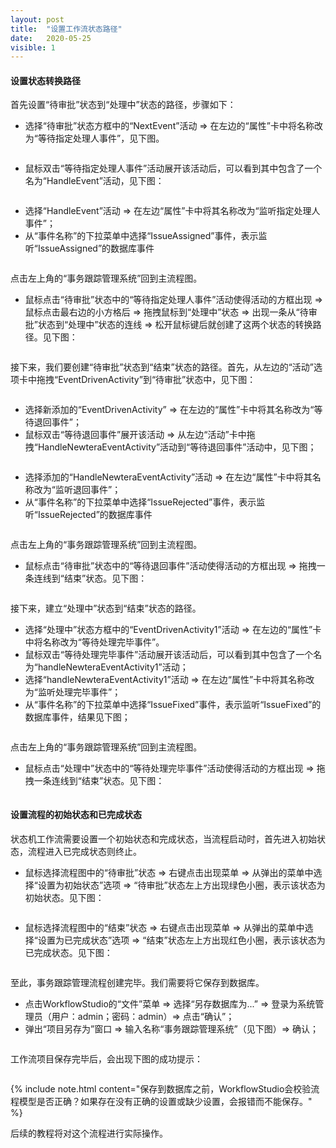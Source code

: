 ```yaml
---
layout: post
title:  "设置工作流状态路径"
date:   2020-05-25
visible: 1
---
```


#### 设置状态转换路径

首先设置“待审批”状态到“处理中”状态的路径，步骤如下：

* 选择“待审批”状态方框中的“NextEvent”活动 => 在左边的“属性”卡中将名称改为“等待指定处理人事件”，见下图。

<img src="{{'/assets/img/2018-3-25-等待处理人事件.png' | prepend: site.baseurl }}" alt="">

* 鼠标双击“等待指定处理人事件”活动展开该活动后，可以看到其中包含了一个名为“HandleEvent”活动，见下图：

<img src="{{'/assets/img/2018-3-25-展开等待处理人事件.png' | prepend: site.baseurl }}" alt="">

* 选择“HandleEvent”活动 => 在左边“属性”卡中将其名称改为“监听指定处理人事件”；
* 从“事件名称”的下拉菜单中选择“IssueAssigned”事件，表示监听“IssueAssigned”的数据库事件

<img src="{{'/assets/img/2018-3-25-监听指定处理人事件.png' | prepend: site.baseurl }}" alt="">

点击左上角的“事务跟踪管理系统”回到主流程图。

* 鼠标点击“待审批”状态中的“等待指定处理人事件”活动使得活动的方框出现 => 鼠标点击最右边的小方格后 => 拖拽鼠标到“处理中”状态 => 出现一条从“待审批”状态到“处理中”状态的连线 => 松开鼠标键后就创建了这两个状态的转换路径。见下图：

<img src="{{'/assets/img/2018-3-25-待审批到处理中路径.png' | prepend: site.baseurl }}" alt="">

接下来，我们要创建“待审批”状态到“结束”状态的路径。首先，从左边的“活动”选项卡中拖拽“EventDrivenActivity”到“待审批”状态中，见下图：

<img src="{{'/assets/img/2018-3-25-添加EventDriven活动.png' | prepend: site.baseurl }}" alt="">

* 选择新添加的“EventDrivenActivity” => 在左边的“属性”卡中将其名称改为“等待退回事件”；
* 鼠标双击“等待退回事件”展开该活动 => 从左边“活动”卡中拖拽“HandleNewteraEventActivity”活动到“等待退回事件”活动中，见下图；

<img src="{{'/assets/img/2018-3-25-添加HandleNewteraEvent活动.png' | prepend: site.baseurl }}" alt="">

* 选择添加的“HandleNewteraEventActivity”活动 => 在左边“属性”卡中将其名称改为“监听退回事件”；
* 从“事件名称”的下拉菜单中选择“IssueRejected”事件，表示监听“IssueRejected”的数据库事件

<img src="{{'/assets/img/2018-3-25-监听退回事件.png' | prepend: site.baseurl }}" alt="">

点击左上角的“事务跟踪管理系统”回到主流程图。

* 鼠标点击“待审批”状态中的“等待退回事件”活动使得活动的方框出现 => 拖拽一条连线到“结束”状态。见下图：

<img src="{{'/assets/img/2018-3-25-待审批到结束路径.png' | prepend: site.baseurl }}" alt="">

接下来，建立“处理中”状态到“结束”状态的路径。

* 选择“处理中”状态方框中的“EventDrivenActivity1”活动 => 在左边的“属性”卡中将名称改为“等待处理完毕事件”。
* 鼠标双击“等待处理完毕事件”活动展开该活动后，可以看到其中包含了一个名为“handleNewteraEventActivity1”活动；
* 选择“handleNewteraEventActivity1”活动 => 在左边“属性”卡中将其名称改为“监听处理完毕事件”；
* 从“事件名称”的下拉菜单中选择“IssueFixed”事件，表示监听“IssueFixed”的数据库事件，结果见下图；

<img src="{{'/assets/img/2018-3-25-监听处理完毕事件.png' | prepend: site.baseurl }}" alt="">

点击左上角的“事务跟踪管理系统”回到主流程图。

* 鼠标点击“处理中”状态中的“等待处理完毕事件”活动使得活动的方框出现 => 拖拽一条连线到“结束”状态。见下图：

<img src="{{'/assets/img/2018-3-25-处理中到结束路径.png' | prepend: site.baseurl }}" alt="">

#### 设置流程的初始状态和已完成状态

状态机工作流需要设置一个初始状态和完成状态，当流程启动时，首先进入初始状态，流程进入已完成状态则终止。

* 鼠标选择流程图中的“待审批”状态 => 右键点击出现菜单 => 从弹出的菜单中选择“设置为初始状态”选项 => “待审批”状态左上方出现绿色小圈，表示该状态为初始状态。见下图：

<img src="{{'/assets/img/2018-3-25-设置初始状态.png' | prepend: site.baseurl }}" alt="">

* 鼠标选择流程图中的“结束”状态 => 右键点击出现菜单 => 从弹出的菜单中选择“设置为已完成状态”选项 => “结束”状态左上方出现红色小圈，表示该状态为已完成状态。见下图：

<img src="{{'/assets/img/2018-3-25-设置已完成状态.png' | prepend: site.baseurl }}" alt="">

至此，事务跟踪管理流程创建完毕。我们需要将它保存到数据库。

* 点击WorkflowStudio的“文件”菜单 => 选择“另存数据库为...” => 登录为系统管理员（用户：admin；密码：admin）=> 点击“确认”；
* 弹出“项目另存为”窗口 => 输入名称“事务跟踪管理系统”（见下图）=> 确认；

<img src="{{'/assets/img/2018-3-25-另存工作流项目.png' | prepend: site.baseurl }}" alt="">

工作流项目保存完毕后，会出现下图的成功提示：

<img src="{{'/assets/img/2018-3-25-保存工作流项目成功.png' | prepend: site.baseurl }}" alt="">

{% include note.html content="保存到数据库之前，WorkflowStudio会校验流程模型是否正确？如果存在没有正确的设置或缺少设置，会报错而不能保存。" %}

后续的教程将对这个流程进行实际操作。
